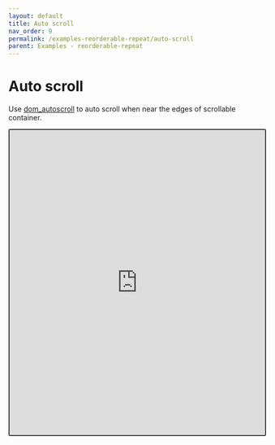 ```yaml
---
layout: default
title: Auto scroll
nav_order: 9
permalink: /examples-reorderable-repeat/auto-scroll
parent: Examples - reorderable-repeat
---
```


# Auto scroll

Use [dom_autoscroll](https://github.com/hollowdoor/dom_autoscroller) to auto scroll when near the edges of scrollable container.

<iframe style="width: 100%; height: 600px; border: 2px solid #343a40; border-radius: 3px;" loading="lazy" src="https://gist.dumber.app/?gist=7223c0273e749df9cff8d22129d89123&open=src%2Flist-container.js&open=src%2Flist-container.html"></iframe>